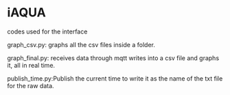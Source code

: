 # iAQUA
codes used for the interface

graph_csv.py: graphs all the csv files inside a folder.

graph_final.py: receives data through mqtt writes into a csv file and graphs it, all in real time.

publish_time.py:Publish the current time to write it as the name of the txt file for the raw data.
